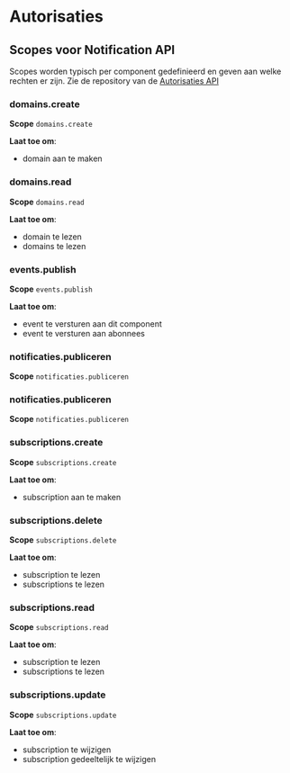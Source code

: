 
# Autorisaties
## Scopes voor Notification API

Scopes worden typisch per component gedefinieerd en geven aan welke rechten er zijn.
Zie de repository van de [Autorisaties API](https://github.com/VNG-Realisatie/autorisaties-api)


### domains.create

**Scope**
`domains.create`


**Laat toe om**:

* domain aan te maken


### domains.read

**Scope**
`domains.read`


**Laat toe om**:

* domain te lezen
* domains te lezen


### events.publish

**Scope**
`events.publish`


**Laat toe om**:

* event te versturen aan dit component
* event te versturen aan abonnees


### notificaties.publiceren

**Scope**
`notificaties.publiceren`



### notificaties.publiceren

**Scope**
`notificaties.publiceren`



### subscriptions.create

**Scope**
`subscriptions.create`


**Laat toe om**:

* subscription aan te maken


### subscriptions.delete

**Scope**
`subscriptions.delete`


**Laat toe om**:

* subscription te lezen
* subscriptions te lezen


### subscriptions.read

**Scope**
`subscriptions.read`


**Laat toe om**:

* subscription te lezen
* subscriptions te lezen


### subscriptions.update

**Scope**
`subscriptions.update`


**Laat toe om**:

* subscription te wijzigen
* subscription gedeeltelijk te wijzigen



